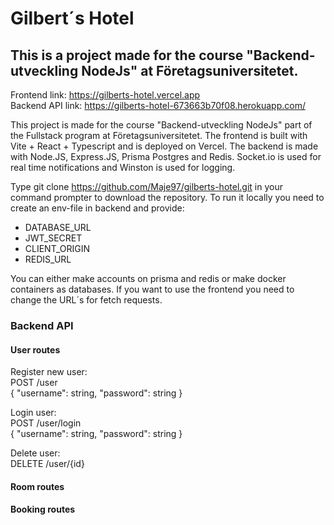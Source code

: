 # Gilbert´s Hotel  
## This is a project made for the course "Backend-utveckling NodeJs" at Företagsuniversitetet.

Frontend link: https://gilberts-hotel.vercel.app  
Backend API link: https://gilberts-hotel-673663b70f08.herokuapp.com/  

This project is made for the course "Backend-utveckling NodeJs" part of the Fullstack program at Företagsuniversitetet. The frontend is built with Vite + React + Typescript and is deployed on Vercel. The backend is made with Node.JS, Express.JS, Prisma Postgres and Redis. Socket.io is used for real time notifications and Winston is used for logging.

Type git clone https://github.com/Maje97/gilberts-hotel.git in your command prompter to download the repository. To run it locally you need to create an env-file in backend and provide:
- DATABASE_URL
- JWT_SECRET
- CLIENT_ORIGIN
- REDIS_URL  

You can either make accounts on prisma and redis or make docker containers as databases. If you want to use the frontend you need to change the URL´s for fetch requests.  

### Backend API
#### User routes  
Register new user:  
POST /user  
{
  "username": string,
  "password": string
}

Login user:  
POST /user/login  
{
  "username": string,
  "password": string
}

Delete user:  
DELETE /user/{id}

#### Room routes  
#### Booking routes  
